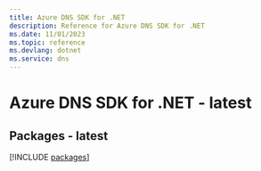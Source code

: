 ```yaml
---
title: Azure DNS SDK for .NET
description: Reference for Azure DNS SDK for .NET
ms.date: 11/01/2023
ms.topic: reference
ms.devlang: dotnet
ms.service: dns
---
```

# Azure DNS SDK for .NET - latest
## Packages - latest
[!INCLUDE [packages](dns-index.md)]